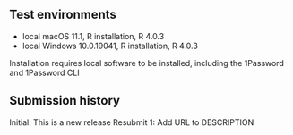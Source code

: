 ## Test environments
* local macOS 11.1, R installation, R 4.0.3
* local Windows 10.0.19041, R installation, R 4.0.3

Installation requires local software to be installed, including the 1Password and 1Password CLI

## Submission history

Initial: This is a new release
Resubmit 1: Add URL to DESCRIPTION
